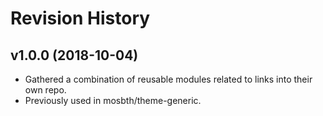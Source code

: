 Revision History
=======================


v1.0.0 (2018-10-04)
------------------------

* Gathered a combination of reusable modules related to links into their own repo.
* Previously used in mosbth/theme-generic.
